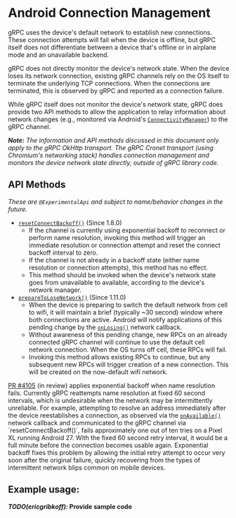 # Android Connection Management

gRPC uses the device's default network to establish new connections.  These
connection attempts will fail when the device is offline, but gRPC itself does
not differentiate between a device that's offline or in airplane mode and an
unavailable backend.

gRPC does not directly monitor the device's network state. When the device loses
its network connection, existing gRPC channels rely on the OS itself to
terminate the underlying TCP connections. When the connections are terminated,
this is observed by gRPC and reported as a connection failure.

While gRPC itself does not monitor the device's network state, gRPC does provide
two API methods to allow the application to relay information about network
changes (e.g., monitored via Android's
[`ConnectivityManager`](https://developer.android.com/reference/android/net/ConnectivityManager.html))
to the gRPC channel.

***Note:*** *The information and API methods discussed in this document only
apply to the gRPC OkHttp transport. The gRPC Cronet transport (using Chromium's
networking stack) handles connection management and monitors the device network
state directly, outside of gRPC library code.*

## API Methods

*These are `@ExperimentalApi` and subject to name/behavior changes in the future.*

* [`resetConnectBackoff()`](https://github.com/grpc/grpc-java/blob/7d47ac0c127ccfdea98c6ff021c368c0bb4b7f0f/core/src/main/java/io/grpc/ManagedChannel.java#L123)
  (Since 1.8.0)
  * If the channel is currently using exponential backoff to reconnect or
    perform name resolution, invoking this method will trigger an immediate
    resolution or connection attempt and reset the connect backoff interval to
    zero.
  * If the channel is not already in a backoff state (either name resolution or
    connection attempts), this method has no effect.
  * This method should be invoked when the device's network state goes from
    unavailable to available, according to the device's network manager.
* [`prepareToLoseNetwork()`](https://github.com/grpc/grpc-java/blob/7d47ac0c127ccfdea98c6ff021c368c0bb4b7f0f/core/src/main/java/io/grpc/ManagedChannel.java#L141)
  (Since 1.11.0)
  * When the device is preparing to switch the default network from cell to
    wifi, it will maintain a brief (typically ~30 second) window where both
    connections are active. Android will notify applications of this pending
    change by the
    [`onLosing()`](https://developer.android.com/reference/android/net/ConnectivityManager.NetworkCallback.html#onLosing(android.net.Network,%20int))
    network callback.
  * Without awareness of this pending change, new RPCs on an already connected
    gRPC channel will continue to use the default cell network connection. When
    the OS turns off cell, these RPCs will fail.
  * Invoking this method allows existing RPCs to continue, but any subsequent
    new RPCs will trigger creation of a new connection. This will be created on
    the now-default wifi network.

[PR #4105](https://github.com/grpc/grpc-java/pull/4105) (in review) applies
exponential backoff when name resolution fails.  Currently gRPC reattempts name
resolution at fixed 60 second intervals, which is undesirable when the network
may be intermittently unreliable. For example, attempting to resolve an address
immediately after the device reestablishes a connection, as observed via the
[`onAvailable()`](https://developer.android.com/reference/android/net/ConnectivityManager.NetworkCallback.html#onAvailable(android.net.Network))
network callback and communicated to the gRPC channel via
`resetConnectBackoff()`, fails approximately one out of ten tries on a Pixel XL
running Android 27. With the fixed 60 second retry interval, it would be a full
minute before the connection becomes usable again. Exponential backoff fixes
this problem by allowing the initial retry attempt to occur very soon after the
original failure, quickly recovering from the types of intermittent network
blips common on mobile devices.

## Example usage:

***TODO(ericgribkoff):* Provide sample code**
